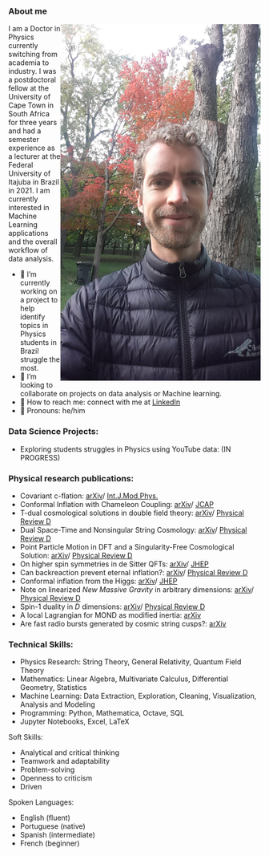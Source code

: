 ### About me

<img align="right" width="400" src="git3.jpg">


I am a Doctor in Physics currently switching from academia to industry. I was a postdoctoral fellow at the University of Cape Town in South Africa for three years and had a semester experience as a lecturer at the Federal University of Itajuba in Brazil in 2021. I am currently interested in Machine Learning applications and the overall workflow of data analysis. 

- 🔭 I’m currently working on a project to help identify topics in Physics students in Brazil struggle the most.
- 👯 I’m looking to collaborate on projects on data analysis or Machine learning.
- 📡 How to reach me: connect with me at [LinkedIn](https://www.linkedin.com/feed/)
- 🧙 Pronouns: he/him


### Data Science Projects:

- Exploring students struggles in Physics using YouTube data: (IN PROGRESS)


### Physical research publications:

- Covariant c-flation: [arXiv](https://arxiv.org/pdf/1705.03461.pdf)/ [Int.J.Mod.Phys.](https://www.worldscientific.com/doi/abs/10.1142/S0218271819501190)
- Conformal Inflation with Chameleon Coupling: [arXiv](https://arxiv.org/pdf/1711.10408.pdf)/ [JCAP](https://iopscience.iop.org/article/10.1088/1475-7516/2019/04/027)
- T-dual cosmological solutions in double field theory: [arXiv](https://arxiv.org/abs/1809.03482)/ [Physical Review D](https://journals.aps.org/prd/abstract/10.1103/PhysRevD.99.023531)
- Dual Space-Time and Nonsingular String Cosmology: [arXiv](https://arxiv.org/abs/1805.06321)/ [Physical Review D](https://journals.aps.org/prd/abstract/10.1103/PhysRevD.98.063521)
- Point Particle Motion in DFT and a Singularity-Free Cosmological Solution: [arXiv](https://arxiv.org/pdf/1710.02412.pdf)/ [Physical Review D](https://journals.aps.org/prd/abstract/10.1103/PhysRevD.97.063530)
- On higher spin symmetries in de Sitter QFTs: [arXiv](http://arxiv.org/abs/1511.06753)/ [JHEP](http://link.springer.com/article/10.1007\%2FJHEP03\%282016\%29056)
- Can backreaction prevent eternal inflation?: [arXiv](http://arxiv.org/abs/1504.00867)/ [Physical Review D](http://journals.aps.org/prd/abstract/10.1103/PhysRevD.92.043517)
- Conformal inflation from the Higgs: [arXiv](http://arxiv.org/abs/1403.7157)/ [JHEP](http://link.springer.com/article/10.1007\%2FJHEP06(2014)145)
- Note on linearized *New Massive Gravity* in arbitrary dimensions: [arXiv](http://arxiv.org/abs/1212.6753)/ [Physical Review D](http://journals.aps.org/prd/abstract/10.1103/PhysRevD.87.085021)
- Spin-1 duality in *D* dimensions: [arXiv](http://arxiv.org/abs/1105.4364)/ [Physical Review D](http://journals.aps.org/prd/abstract/10.1103/PhysRevD.84.045027)
- A local Lagrangian for MOND as modified inertia: [arXiv](https://arxiv.org/abs/1904.07321)
- Are fast radio bursts generated by cosmic string cusps?: [arXiv](https://arxiv.org/abs/1807.01976)

### Technical Skills:

- Physics Research: String Theory, General Relativity, Quantum Field Theory
- Mathematics: Linear Algebra, Multivariate Calculus, Differential Geometry, Statistics
- Machine Learning: Data Extraction, Exploration, Cleaning, Visualization, Analysis and Modeling
- Programming: Python, Mathematica, Octave, SQL
- Jupyter Notebooks, Excel, LaTeX

Soft Skills:

- Analytical and critical thinking
- Teamwork and adaptability
- Problem-solving
- Openness to criticism
- Driven


Spoken Languages:

- English (fluent)
- Portuguese (native)
- Spanish (intermediate)
- French (beginner)




    
      

